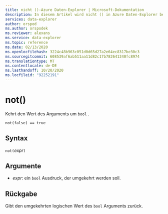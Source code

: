 ```yaml
---
title: nicht ()-Azure Daten-Explorer | Microsoft-Dokumentation
description: In diesem Artikel wird nicht () in Azure Daten-Explorer beschrieben.
services: data-explorer
author: orspod
ms.author: orspodek
ms.reviewer: alexans
ms.service: data-explorer
ms.topic: reference
ms.date: 02/13/2020
ms.openlocfilehash: 3224c48b963c051d0d65d27a2e64ec8317be30c3
ms.sourcegitcommit: 608539af6ab511aa11d82c17b782641340fc8974
ms.translationtype: MT
ms.contentlocale: de-DE
ms.lasthandoff: 10/20/2020
ms.locfileid: "92252191"
---
```

# <a name="not"></a>not()

Kehrt den Wert des Arguments um `bool` .

```kusto
not(false) == true
```

## <a name="syntax"></a>Syntax

`not(`*expr*`)`

## <a name="arguments"></a>Argumente

* *expr*: ein `bool` Ausdruck, der umgekehrt werden soll.

## <a name="returns"></a>Rückgabe

Gibt den umgekehrten logischen Wert des `bool` Arguments zurück.